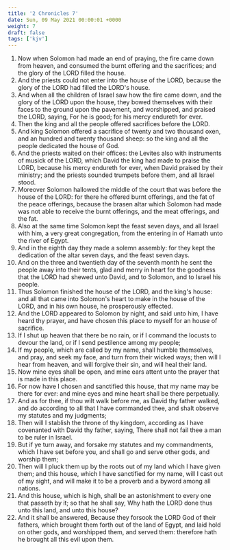 ```yaml
---
title: '2 Chronicles 7'
date: Sun, 09 May 2021 00:00:01 +0000
weight: 7
draft: false
tags: ['kjv'] 
---
```


1. Now when Solomon had made an end of praying, the fire came down from heaven, and consumed the burnt offering and the sacrifices; and the glory of the LORD filled the house.
2. And the priests could not enter into the house of the LORD, because the glory of the LORD had filled the LORD's house.
3. And when all the children of Israel saw how the fire came down, and the glory of the LORD upon the house, they bowed themselves with their faces to the ground upon the pavement, and worshipped, and praised the LORD, saying, For he is good; for his mercy endureth for ever.
4. Then the king and all the people offered sacrifices before the LORD.
5. And king Solomon offered a sacrifice of twenty and two thousand oxen, and an hundred and twenty thousand sheep: so the king and all the people dedicated the house of God.
6. And the priests waited on their offices: the Levites also with instruments of musick of the LORD, which David the king had made to praise the LORD, because his mercy endureth for ever, when David praised by their ministry; and the priests sounded trumpets before them, and all Israel stood.
7. Moreover Solomon hallowed the middle of the court that was before the house of the LORD: for there he offered burnt offerings, and the fat of the peace offerings, because the brasen altar which Solomon had made was not able to receive the burnt offerings, and the meat offerings, and the fat.
8. Also at the same time Solomon kept the feast seven days, and all Israel with him, a very great congregation, from the entering in of Hamath unto the river of Egypt.
9. And in the eighth day they made a solemn assembly: for they kept the dedication of the altar seven days, and the feast seven days.
10. And on the three and twentieth day of the seventh month he sent the people away into their tents, glad and merry in heart for the goodness that the LORD had shewed unto David, and to Solomon, and to Israel his people.
11. Thus Solomon finished the house of the LORD, and the king's house: and all that came into Solomon's heart to make in the house of the LORD, and in his own house, he prosperously effected.
12. And the LORD appeared to Solomon by night, and said unto him, I have heard thy prayer, and have chosen this place to myself for an house of sacrifice.
13. If I shut up heaven that there be no rain, or if I command the locusts to devour the land, or if I send pestilence among my people;
14. If my people, which are called by my name, shall humble themselves, and pray, and seek my face, and turn from their wicked ways; then will I hear from heaven, and will forgive their sin, and will heal their land.
15. Now mine eyes shall be open, and mine ears attent unto the prayer that is made in this place.
16. For now have I chosen and sanctified this house, that my name may be there for ever: and mine eyes and mine heart shall be there perpetually.
17. And as for thee, if thou wilt walk before me, as David thy father walked, and do according to all that I have commanded thee, and shalt observe my statutes and my judgments;
18. Then will I stablish the throne of thy kingdom, according as I have covenanted with David thy father, saying, There shall not fail thee a man to be ruler in Israel.
19. But if ye turn away, and forsake my statutes and my commandments, which I have set before you, and shall go and serve other gods, and worship them;
20. Then will I pluck them up by the roots out of my land which I have given them; and this house, which I have sanctified for my name, will I cast out of my sight, and will make it to be a proverb and a byword among all nations.
21. And this house, which is high, shall be an astonishment to every one that passeth by it; so that he shall say, Why hath the LORD done thus unto this land, and unto this house?
22. And it shall be answered, Because they forsook the LORD God of their fathers, which brought them forth out of the land of Egypt, and laid hold on other gods, and worshipped them, and served them: therefore hath he brought all this evil upon them.
